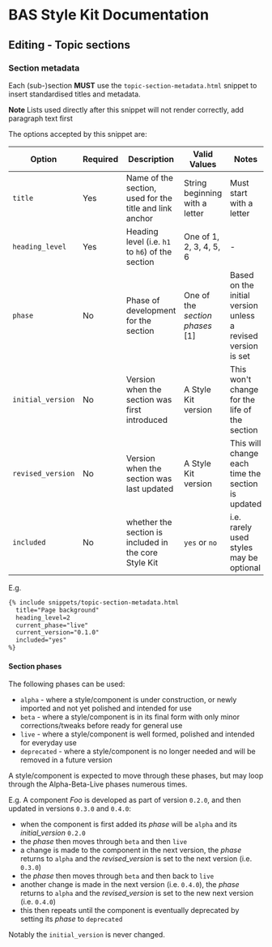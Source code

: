 # BAS Style Kit Documentation

## Editing - Topic sections

### Section metadata

Each (sub-)section **MUST** use the `topic-section-metadata.html` snippet to insert standardised titles and metadata.

**Note** Lists used directly after this snippet will not render correctly, add paragraph text first

The options accepted by this snippet are:

| Option            | Required | Description                                             | Valid Values                    | Notes                                                  |
| ----------------- | -------- | ------------------------------------------------------- | ------------------------------- | ------------------------------------------------------ |
| `title`           | Yes      | Name of the section, used for the title and link anchor | String beginning with a letter  | Must start with a letter                               |
| `heading_level`   | Yes      | Heading level (i.e. `h1` to `h6`) of the section        | One of 1, 2, 3, 4, 5, 6         | -                                                      |
| `phase`           | No       | Phase of development for the section                    | One of the *section phases* [1] | Based on the initial version unless a revised version is set |                                                    |
| `initial_version` | No       | Version when the section was first introduced           | A Style Kit version             | This won't change for the life of the section          |
| `revised_version` | No       | Version when the section was last updated               | A Style Kit version             | This will change each time the section is updated      |
| `included`        | No       | whether the section is included in the core Style Kit   | `yes` or `no`                   | i.e. rarely used styles may be optional                |

E.g.

```markdown
{% include snippets/topic-section-metadata.html
  title="Page background"
  heading_level=2
  current_phase="live"
  current_version="0.1.0"
  included="yes"
%}
```

#### Section phases

The following phases can be used:

* `alpha` - where a style/component is under construction, or newly imported and not yet polished and intended for use
* `beta` - where a style/component is in its final form with only minor corrections/tweaks before ready for general use
* `live` - where a style/component is well formed, polished and intended for everyday use
* `deprecated` - where a style/component is no longer needed and will be removed in a future version

A style/component is expected to move through these phases, but may loop through the Alpha-Beta-Live phases numerous
times.

E.g. A component *Foo* is developed as part of version `0.2.0`, and then updated in versions `0.3.0` and `0.4.0`:

* when the component is first added its *phase* will be `alpha` and its *initial_version* `0.2.0`
* the *phase* then moves through `beta` and then `live`
* a change is made to the component in the next version, the *phase* returns to `alpha` and the *revised_version* is set
to the next version (i.e. `0.3.0`)
* the *phase* then moves through `beta` and then back to `live`
* another change is made in the next version (i.e. `0.4.0`), the *phase* returns to `alpha` and the *revised_version* is
set to the new next version (i.e. `0.4.0`)
* this then repeats until the component is eventually deprecated by setting its *phase* to `deprecated`

Notably the `initial_version` is never changed.
